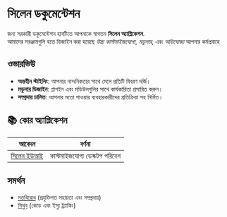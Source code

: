 # **সিলেন ডকুমেন্টেশন**

জন্য সরকারী ডকুমেন্টেশন হাবটিতে আপনাকে স্বাগতম **সিলেন অ্যাপ্লিকেশন**.\
আমাদের সরঞ্জামগুলি হতে ডিজাইন করা হয়েছে _উচ্চ কাস্টমাইজযোগ্য_, _মডুলার_, এবং _অভিযোজ্য_ আপনার
কর্মপ্রবাহে

## ওভারভিউ

- **অন্তহীন স্টাইলিং**: আপনার নান্দনিকতার সাথে মেলে প্রতিটি বিবরণ দর্জি।
- **মডুলার ডিজাইন**: প্লাগইন এবং মডিউলগুলির সাথে কার্যকারিতা প্রসারিত করুন।
- **সম্প্রদায় চালিত**: আপনার মতো পাওয়ার ব্যবহারকারীদের প্রতিক্রিয়া সহ নির্মিত।

## **📚 কোর অ্যাপ্লিকেশন**

| আবেদন                         | বর্ণনা                     |
| ----------------------------- | ------------------------ |
| [সিলেন ইউআই](/apps/seelen-ui) | কাস্টমাইজযোগ্য ডেস্কটপ পরিবেশ |

## সমর্থন

- [মতবিরোধ](https://discord.gg/ABfASx5ZAJ) (প্রযুক্তিগত সহায়তা এবং সম্প্রদায়)
- [গিথুব](https://github.com/Seelen-Inc) (কোড এবং ইস্যু ট্র্যাকিং)
